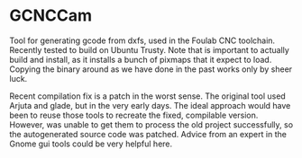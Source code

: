 GCNCCam
=======

Tool for generating gcode from dxfs, used in the Foulab CNC toolchain.  Recently tested to build on Ubuntu Trusty.  Note that 
is important to actually build and install, as it installs a bunch of pixmaps that it expect to load.  Copying the binary around
as we have done in the past works only by sheer luck.

Recent compilation fix is a patch in the worst sense.  The original tool used Arjuta and glade, but in the very early days. 
The ideal approach would have been to reuse those tools to recreate the fixed, compilable version.  However, was unable to get
them to process the old project successfully, so the autogenerated source code was patched. Advice from an expert in the Gnome gui tools could be very helpful here.
